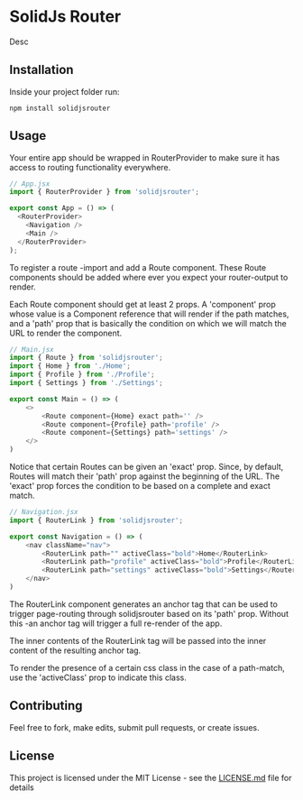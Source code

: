 
# SolidJs Router

Desc

## Installation

Inside your project folder run:

```
npm install solidjsrouter
```


## Usage

Your entire app should be wrapped in RouterProvider to make sure it has access to routing functionality everywhere.

```javascript
// App.jsx
import { RouterProvider } from 'solidjsrouter';

export const App = () => (
  <RouterProvider>
    <Navigation />
    <Main />
  </RouterProvider>
);
```
To register a route -import and add a Route component. These Route components should be added where ever you expect your router-output to render.

Each Route component should get at least 2 props. A 'component' prop whose value is a Component reference that will render if the path matches, and a 'path' prop that is basically the condition on which we will match the URL to render the component.

```javascript
// Main.jsx
import { Route } from 'solidjsrouter';
import { Home } from './Home';
import { Profile } from './Profile';
import { Settings } from './Settings';

export const Main = () => (
    <>
        <Route component={Home} exact path='' />
        <Route component={Profile} path='profile' />
        <Route component={Settings} path='settings' />
    </>
)
```
Notice that certain Routes can be given an 'exact' prop. Since, by default, Routes will match their 'path' prop against the beginning of the URL. The 'exact' prop forces the condition to be based on a complete and exact match. 

```javascript
// Navigation.jsx
import { RouterLink } from 'solidjsrouter';

export const Navigation = () => (
    <nav className="nav">
        <RouterLink path="" activeClass="bold">Home</RouterLink>
        <RouterLink path="profile" activeClass="bold">Profile</RouterLink>
        <RouterLink path="settings" activeClass="bold">Settings</RouterLink>
    </nav>
)
```

The RouterLink component generates an anchor tag that can be used to trigger page-routing through solidjsrouter based on its 'path' prop. Without this -an anchor tag will trigger a full re-render of the app.

The inner contents of the RouterLink tag will be passed into the inner content of the resulting anchor tag. 

To render the presence of a certain css class in the case of a path-match, use the 'activeClass' prop to indicate this class.


## Contributing

Feel free to fork, make edits, submit pull requests, or create issues. 



## License

This project is licensed under the MIT License - see the [LICENSE.md](LICENSE.md) file for details


